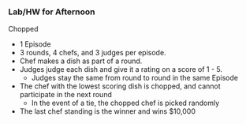 ### Lab/HW for Afternoon

Chopped

- 1 Episode
- 3 rounds, 4 chefs, and 3 judges per episode.
- Chef makes a dish as part of a round.
- Judges judge each dish and give it a rating on a score of 1 - 5.
  - Judges stay the same from round to round in the same Episode
- The chef with the lowest scoring dish is chopped, and cannot participate in the next round
    - In the event of a tie, the chopped chef is picked randomly
- The last chef standing is the winner and wins $10,000
